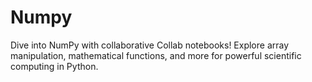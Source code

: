 # Numpy
Dive into NumPy with collaborative Collab notebooks! Explore array manipulation, mathematical functions, and more for powerful scientific computing in Python.
